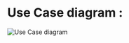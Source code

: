 # Use Case diagram :
![Use Case diagram](https://github.com/bashairam/shelter/blob/main/wiki_images/UseCaseDiagram.png?raw=true)
